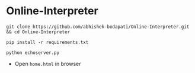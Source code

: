 # Online-Interpreter

```
git clone https://github.com/abhishek-bodapati/Online-Interpreter.git && cd Online-Interpreter

pip install -r requirements.txt

python echoserver.py
```
- Open `home.html` in browser

